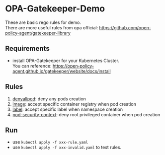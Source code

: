 # OPA-Gatekeeper-Demo
These are basic rego rules for demo.<br>
There are more useful rules from opa official: https://github.com/open-policy-agent/gatekeeper-library

## Requirements
+ install OPA-Gatekeeper for your Kubernetes Cluster.<br>
You can reference: https://open-policy-agent.github.io/gatekeeper/website/docs/install

## Rules
1. [denyallpod](constraints/denyallpod/denyall-rule.yaml): deny any pods creation
2. [image](constraints/image/image-rule.yaml): accept specific container registry when pod creation
3. [label](constraints/label/label-rule.yaml): accept specific label when namespace creation
4. [pod-security-context](constraints/pod-security-context/security-rule.yaml): deny root privileged container when pod creation

## Run
+ use `kubectl apply -f xxx-rule.yaml`
+ use `kubectl apply -f xxx-invalid.yaml` to test rules.